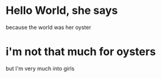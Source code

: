 # Hello World, she says

because the world was her oyster

# i'm not that much for oysters

but I'm very much into girls